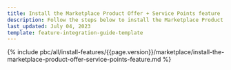 ```yaml
---
title: Install the Marketplace Product Offer + Service Points feature
description: Follow the steps below to install the Marketplace Product Offer + Service Points feature core.
last_updated: July 04, 2023
template: feature-integration-guide-template
---
```


{% include pbc/all/install-features/{{page.version}}/marketplace/install-the-marketplace-product-offer-service-points-feature.md %} <!-- To edit, see /_includes/pbc/all/install-features/202304.0/marketplace/install-the-marketplace-product-offer-service-points-feature.md -->
